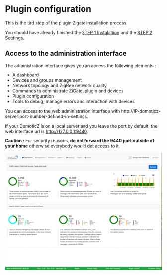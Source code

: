 # Plugin configuration

This is the tird step of the plugin Zigate installation process.

You should have already finished the [STEP 1 Instalaltion](Plugin_Installation.md) and the [STEP 2 Seetings](Plugin_Settings.md).


## Access to the administration interface

The administration interface gives you an access the following elements :

- A dashboard
- Devices and groups management
- Network topology and ZigBee network quality
- Commands to administrate ZiGate, plugin and devices
- Plugin configuration
- Tools to debug, manage errors and interaction with devices

You can access to the web administration interface with http://IP-domoticz-server:port-number-defined-in-settings.

If your DomoticZ is on a local server and you leave the port by default, the web interface url is http://127.0.0.1:9440.

**Caution :** For security reasons, **do not forward the 9440 port outside of your home** otherwise everybody would det access to it.

![Zigate Web Admin Interface](Images/Dashboard.png)
